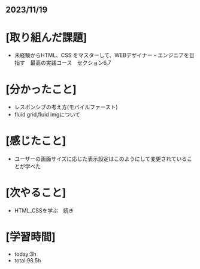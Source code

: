 ## 2023/11/19

# [取り組んだ課題]
- 未経験からHTML、CSS をマスターして、WEBデザイナー・エンジニアを目指す　最高の実践コース　セクション6,7
# [分かったこと]
- レスポンシブの考え方(モバイルファースト)
- fluid grid,fluid imgについて
# [感じたこと]
- ユーザーの画面サイズに応じた表示設定はこのようにして変更されていることが学べた
# [次やること]
- HTML_CSSを学ぶ　続き
# [学習時間]
- today:3h  
- total:98.5h
